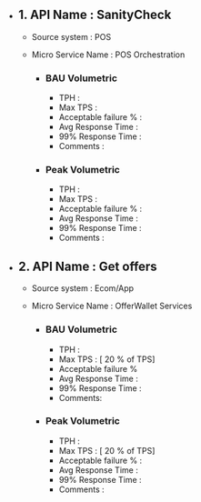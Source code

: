 - ## 1. API Name : SanityCheck
  - Source system : POS
  - Micro Service Name : POS Orchestration
  
    - ### BAU Volumetric
         - TPH : 
         - Max TPS : 
         - Acceptable failure % : 
         - Avg Response Time :
         - 99% Response Time : 
         - Comments :
         
     - ### Peak Volumetric
         - TPH : 
         - Max TPS : 
         - Acceptable failure % : 
         - Avg Response Time : 
         - 99% Response Time : 
         - Comments : 
    
- ## 2. API Name : Get offers
  - Source system : Ecom/App
  - Micro Service Name : OfferWallet Services
  
    - ### BAU Volumetric
         - TPH : 
         - Max TPS : [ 20 % of TPS]
         - Acceptable failure % 
         - Avg Response Time : 
         - 99% Response Time : 
         - Comments: 
     - ### Peak Volumetric
         - TPH : 
         - Max TPS :  [ 20 % of TPS]
         - Acceptable failure % : 
         - Avg Response Time : 
         - 99% Response Time : 
         - Comments : 
